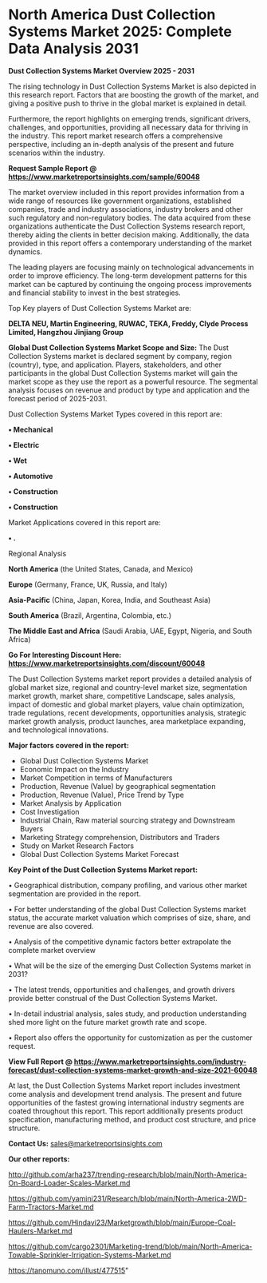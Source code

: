 # North America Dust Collection Systems Market 2025: Complete Data Analysis 2031

<Strong> Dust Collection Systems Market Overview 2025 - 2031</strong>

The rising technology in Dust Collection Systems Market is also depicted in this research report. Factors that are boosting the growth of the market, and giving a positive push to thrive in the global market is explained in detail.

Furthermore, the report highlights on emerging trends, significant drivers, challenges, and opportunities, providing all necessary data for thriving in the industry. This report market research offers a comprehensive perspective, including an in-depth analysis of the present and future scenarios within the industry.

<strong>Request Sample Report @ <a href=https://www.marketreportsinsights.com/sample/60048>https://www.marketreportsinsights.com/sample/60048</a></strong>

The market overview included in this report provides information from a wide range of resources like government organizations, established companies, trade and industry associations, industry brokers and other such regulatory and non-regulatory bodies. The data acquired from these organizations authenticate the Dust Collection Systems research report, thereby aiding the clients in better decision making. Additionally, the data provided in this report offers a contemporary understanding of the market dynamics.

The leading players are focusing mainly on technological advancements in order to improve efficiency. The long-term development patterns for this market can be captured by continuing the ongoing process improvements and financial stability to invest in the best strategies.

Top Key players of Dust Collection Systems Market are:

<strong>DELTA NEU, Martin Engineering, RUWAC, TEKA, Freddy, Clyde Process Limited, Hangzhou Jinjiang Group</strong>

<strong><b>Global Dust Collection Systems Market Scope and Size:</b></strong>
The Dust Collection Systems market is declared segment by company, region (country), type, and application. Players, stakeholders, and other participants in the global Dust Collection Systems market will gain the market scope as they use the report as a powerful resource. The segmental analysis focuses on revenue and product by type and application and the forecast period of 2025-2031.

Dust Collection Systems Market Types covered in this report are:

<strong>• Mechanical

• Electric

• Wet

• Automotive

• Construction

• Construction</strong>

Market Applications covered in this report are:

<strong>• .</strong> 

Regional Analysis

<strong>North America</strong> (the United States, Canada, and Mexico)

<strong>Europe</strong> (Germany, France, UK, Russia, and Italy)

<strong>Asia-Pacific</strong> (China, Japan, Korea, India, and Southeast Asia)

<strong>South America</strong> (Brazil, Argentina, Colombia, etc.)

<strong>The Middle East and Africa</strong> (Saudi Arabia, UAE, Egypt, Nigeria, and South Africa)

<strong>Go For Interesting Discount Here: <a href=https://www.marketreportsinsights.com/discount/60048>https://www.marketreportsinsights.com/discount/60048</a></strong>

The Dust Collection Systems market report provides a detailed analysis of global market size, regional and country-level market size, segmentation market growth, market share, competitive Landscape, sales analysis, impact of domestic and global market players, value chain optimization, trade regulations, recent developments, opportunities analysis, strategic market growth analysis, product launches, area marketplace expanding, and technological innovations.

<strong><b>Major factors covered in the report:</b></strong>
<ul>
  <li>Global Dust Collection Systems Market </li>
  <li>Economic Impact on the Industry</li>
  <li>Market Competition in terms of Manufacturers</li>
  <li>Production, Revenue (Value) by geographical segmentation</li>
  <li>Production, Revenue (Value), Price Trend by Type</li>
  <li>Market Analysis by Application</li>
  <li>Cost Investigation</li>
  <li>Industrial Chain, Raw material sourcing strategy and Downstream Buyers</li>
  <li>Marketing Strategy comprehension, Distributors and Traders</li>
  <li>Study on Market Research Factors</li>
  <li>Global Dust Collection Systems Market Forecast</li>
</ul>

<strong><b>Key Point of the Dust Collection Systems Market report:</b></strong>

• Geographical distribution, company profiling, and various other market segmentation are provided in the report.

• For better understanding of the global Dust Collection Systems market status, the accurate market valuation which comprises of size, share, and revenue are also covered.

• Analysis of the competitive dynamic factors better extrapolate the complete market overview

• What will be the size of the emerging Dust Collection Systems market in 2031?

• The latest trends, opportunities and challenges, and growth drivers provide better construal of the Dust Collection Systems Market.

• In-detail industrial analysis, sales study, and production understanding shed more light on the future market growth rate and scope.

• Report also offers the opportunity for customization as per the customer request.

<strong><b>View Full Report @ <a href=https://www.marketreportsinsights.com/industry-forecast/dust-collection-systems-market-growth-and-size-2021-60048>https://www.marketreportsinsights.com/industry-forecast/dust-collection-systems-market-growth-and-size-2021-60048</a></b></strong>


At last, the Dust Collection Systems Market report includes investment come analysis and development trend analysis. The present and future opportunities of the fastest growing international industry segments are coated throughout this report. This report additionally presents product specification, manufacturing method, and product cost structure, and price structure.

<strong>Contact Us:</strong>
sales@marketreportsinsights.com

<strong>Our other reports:</strong>

<a href=http://github.com/arha237/trending-research/blob/main/North-America-On-Board-Loader-Scales-Market.md>http://github.com/arha237/trending-research/blob/main/North-America-On-Board-Loader-Scales-Market.md</a>

<a href=https://github.com/yamini231/Research/blob/main/North-America-2WD-Farm-Tractors-Market.md>https://github.com/yamini231/Research/blob/main/North-America-2WD-Farm-Tractors-Market.md</a>

<a href=https://github.com/Hindavi23/Marketgrowth/blob/main/Europe-Coal-Haulers-Market.md>https://github.com/Hindavi23/Marketgrowth/blob/main/Europe-Coal-Haulers-Market.md</a>

<a href=https://github.com/cargo2301/Marketing-trend/blob/main/North-America-Towable-Sprinkler-Irrigation-Systems-Market.md>https://github.com/cargo2301/Marketing-trend/blob/main/North-America-Towable-Sprinkler-Irrigation-Systems-Market.md</a>

<a href=https://tanomuno.com/illust/477515>https://tanomuno.com/illust/477515</a>"
